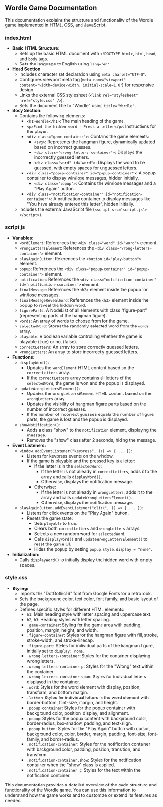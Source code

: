 ## Wordle Game Documentation

This documentation explains the structure and functionality of the Wordle game implemented in HTML, CSS, and JavaScript.

### index.html

- **Basic HTML Structure:**
    - Sets up the basic HTML document with `<!DOCTYPE html>`, `html`, `head`, and `body` tags.
    - Sets the language to English using `lang="en"`.
- **Head Section:**
    - Includes character set declaration using `meta charset="UTF-8"`.
    - Configures viewport meta tag (`meta name="viewport" content="width=device-width, initial-scale=1.0"`) for responsive design.
    - Links the external CSS stylesheet (`<link rel="stylesheet" href="style.css" />`).
    - Sets the document title to "Wordle" using `title="Wordle"`.
- **Body Section:**
    - Contains the following elements:
        - `<h1>Wordle</h1>`: The main heading of the game.
        - `<p>Find the hidden word - Press a letter</p>`: Instructions for the player.
        - `<div class="game-container">`: Contains the game elements:
            - `<svg>`: Represents the hangman figure, dynamically updated based on incorrect guesses.
            - `<div class="wrong-letters-container">`: Displays the incorrectly guessed letters.
            - `<div class="word" id="word">`: Displays the word to be guessed, with empty spaces for unguessed letters.
        - `<div class="popup-container" id="popup-container">`: A popup container to display win/lose messages, hidden initially.
            - `<div class="popup">`: Contains the win/lose messages and a "Play Again" button.
        - `<div class="notification-container" id="notification-container">`: A notification container to display messages like "You have already entered this letter", hidden initially.
    - Includes the external JavaScript file (`<script src="script.js"></script>`).

### script.js

- **Variables:**
    - `wordElement`: References the `<div class="word" id="word">` element.
    - `wrongLettersElement`: References the `<div class="wrong-letters-container">` element.
    - `playAgainButton`: References the `<button id="play-button">` element.
    - `popup`: References the `<div class="popup-container" id="popup-container">` element.
    - `notification`: References the `<div class="notification-container" id="notification-container">` element.
    - `finalMessage`: References the `<h2>` element inside the popup for win/lose messages.
    - `finalMessageRevealWord`: References the `<h3>` element inside the popup to reveal the hidden word.
    - `figureParts`: A NodeList of all elements with class "figure-part" (representing parts of the hangman figure).
    - `words`: An array of words to choose from for the game.
    - `selectedWord`: Stores the randomly selected word from the `words` array.
    - `playable`: A boolean variable controlling whether the game is playable (true) or not (false).
    - `correctLetters`: An array to store correctly guessed letters.
    - `wrongLetters`: An array to store incorrectly guessed letters.
- **Functions:**
    - `displayWord()`:
        - Updates the `wordElement` HTML content based on the `correctLetters` array.
        - If the `correctLetters` array contains all letters of the `selectedWord`, the game is won and the popup is displayed.
    - `updateWrongLettersElement()`:
        - Updates the `wrongLettersElement` HTML content based on the `wrongLetters` array.
        - Updates the visibility of hangman figure parts based on the number of incorrect guesses.
        - If the number of incorrect guesses equals the number of figure parts, the game is lost and the popup is displayed.
    - `showNotification()`:
        - Adds a class "show" to the `notification` element, displaying the message.
        - Removes the "show" class after 2 seconds, hiding the message.
- **Event Listeners:**
    - `window.addEventListener("keypress", (e) => { ... })`:
        - Listens for keypress events on the window.
        - If the game is playable and the pressed key is a letter:
            - If the letter is in the `selectedWord`:
                - If the letter is not already in `correctLetters`, adds it to the array and calls `displayWord()`.
                - Otherwise, displays the notification message.
            - Otherwise:
                - If the letter is not already in `wrongLetters`, adds it to the array and calls `updateWrongLettersElement()`.
                - Otherwise, displays the notification message.
    - `playAgainButton.addEventListener("click", () => { ... })`:
        - Listens for click events on the "Play Again" button.
        - Resets the game state:
            - Sets `playable` to true.
            - Clears both `correctLetters` and `wrongLetters` arrays.
            - Selects a new random word for `selectedWord`.
            - Calls `displayWord()` and `updateWrongLettersElement()` to reset the game UI.
            - Hides the popup by setting `popup.style.display = "none"`.
- **Initialization:**
    - Calls `displayWord()` to initially display the hidden word with empty spaces.

### style.css

- **Styling:**
    - Imports the "DotGothic16" font from Google Fonts for a retro look.
    - Sets the background color, text color, font family, and basic layout of the page.
    - Defines specific styles for different HTML elements:
        - `h1`: Main heading style with letter spacing and uppercase text.
        - `h2`, `h3`: Heading styles with letter spacing.
        - `.game-container`: Styling for the game area with padding, position, margin, height, and width.
        - `.figure-container`: Styles for the hangman figure with fill, stroke, stroke-width, and stroke-linecap.
        - `.figure-part`: Styles for individual parts of the hangman figure, initially set to `display: none`.
        - `.wrong-letters-container`: Styles for the container displaying wrong letters.
        - `.wrong-letters-container p`: Styles for the "Wrong" text within the container.
        - `.wrong-letters-container span`: Styles for individual letters displayed in the container.
        - `.word`: Styles for the word element with display, position, transform, and bottom margin.
        - `.letter`: Styles for individual letters in the word element with border-bottom, font-size, margin, and height.
        - `.popup-container`: Styles for the popup container with background color, position, display, and alignment.
        - `.popup`: Styles for the popup content with background color, border-radius, box-shadow, padding, and text-align.
        - `.popup button`: Styles for the "Play Again" button with cursor, background color, color, border, margin, padding, font-size, font-family, and border-radius.
        - `.notification-container`: Styles for the notification container with background color, padding, position, transition, and transform.
        - `.notification-container.show`: Styles for the notification container when the "show" class is applied.
        - `.notification-container p`: Styles for the text within the notification container.

This documentation provides a detailed overview of the code structure and functionality of the Wordle game. You can use this information to understand how the game works and to customize or extend its features as needed.
